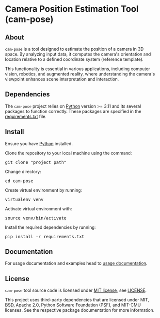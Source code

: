 # Camera Position Estimation Tool (cam-pose)

## About
`cam-pose` is a tool designed to estimate the position of a camera in 3D space. By analyzing input data, it computes the camera's orientation and location relative to a defined coordinate system (reference template).

This functionality is essential in various applications, including computer vision, robotics, and augmented reality, where understanding the camera's viewpoint enhances scene interpretation and interaction.

## Dependencies
The `cam-pose` project relies on [Python](https://www.python.org/) version >= 3.11 and its several packages to function correctly. These packages are specified in the [requirements.txt](requirements.txt) file.

## Install
Ensure you have [Python](https://www.python.org/) installed.

Clone the repository to your local machine using the command:
<pre>git clone "project_path"</pre>

Change directory:
<pre>cd cam-pose</pre>

Create virtual environment by running:
<pre>virtualenv venv</pre>

Activate virtual environment with:
<pre>source venv/bin/activate</pre>

Install the required dependencies by running:
<pre>pip install -r requirements.txt</pre>

## Documentation
For usage documentation and examples head to [usage documentation](doc/usage.md).

## License
`cam-pose` tool source code is licensed under [MIT license](https://choosealicense.com/licenses/mit/), see [LICENSE](LICENSE).

This project uses third-party dependencies that are licensed under MIT, BSD, Apache 2.0, Python Software Foundation (PSF), and MIT-CMU licenses. See the respective package documentation for more information.
